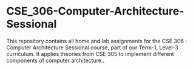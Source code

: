 # CSE_306-Computer-Architecture-Sessional
This repository contains all home and lab assignments for the CSE 306 : Computer Architecture Sessional course, part of our Term-1, Level-3 curriculum. It applies theories from CSE 305 to implement different components of computer architecture.. 
